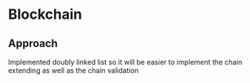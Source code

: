 # Blockchain

## Approach

Implemented doubly linked list so it will be easier to implement the chain extending as well as the chain validation
